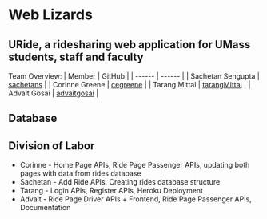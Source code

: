 # Web Lizards
## URide, a ridesharing web application for UMass students, staff and faculty

Team Overview:
| Member | GitHub |
| ------ | ------ |
| Sachetan Sengupta | [sachetans](https://github.com/sachetans) |
| Corinne Greene | [cegreene](https://github.com/cegreene) |
| Tarang Mittal | [tarangMittal](https://github.com/tarangMittal) |
| Advait Gosai | [advaitgosai](https://github.com/advaitgosai) |

## Database


## Division of Labor
* Corinne - Home Page APIs, Ride Page Passenger APIs, updating both pages with data from rides database
* Sachetan - Add Ride APIs, Creating rides database structure
* Tarang - Login APIs, Register APIs, Heroku Deployment
* Advait - Ride Page Driver APIs + Frontend, Ride Page Passenger APIs, Documentation
